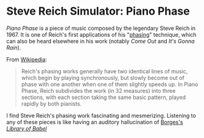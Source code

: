 # Steve Reich Simulator: Piano Phase

*Piano Phase* is a piece of music composed by the legendary Steve Reich in 1967. It is one of Reich's first applications of his "[phasing](https://en.wikipedia.org/wiki/Phase_music)" technique, which can also be heard elsewhere in his work (notably *Come Out* and *It's Gonna Rain*).

From [Wikipedia](https://en.wikipedia.org/wiki/Piano_Phase):

> Reich's phasing works generally have two identical lines of music, which begin by playing synchronously, but slowly become out of phase with one another when one of them slightly speeds up. In Piano Phase, Reich subdivides the work (in 32 measures) into three sections, with each section taking the same basic pattern, played rapidly by both pianists.

I find Steve Reich's phasing work fascinating and mesmerizing. Listening to any of these pieces is like having an auditory hallucination of [Borges's *Library of Babel*](https://en.wikipedia.org/wiki/The_Library_of_Babel)